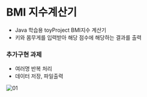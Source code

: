 # BMI 지수계산기

* Java 학습용 toyProject BMI지수 계산기
* 키와 몸무게를 입력받아 해당 점수에 해당하는 결과를 출력

### 추가구현 과제

* 여러명 반복 처리
* 데이터 저장, 파일출력 

![01](https://github.com/younggeun0/younggeun0.github.io/blob/master/_posts/img/toyProjects/bmi01.PNG?raw=true)
